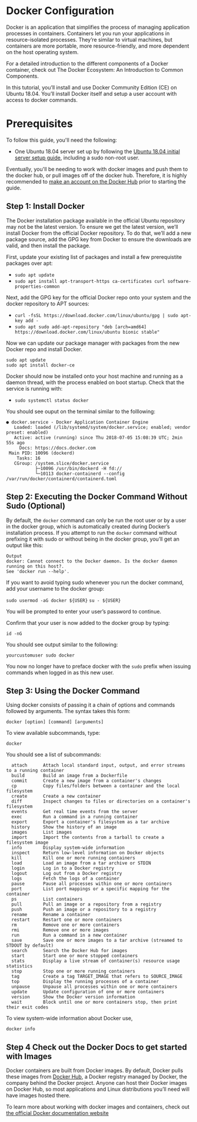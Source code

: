 # Docker Configuration

Docker is an application that simplifies the process of managing application processes in containers. Containers let you run your applications in resource-isolated processes. They’re similar to virtual machines, but containers are more portable, more resource-friendly, and more dependent on the host operating system.

For a detailed introduction to the different components of a Docker container, check out The Docker Ecosystem: An Introduction to Common Components.

In this tutorial, you’ll install and use Docker Community Edition (CE) on Ubuntu 18.04. You’ll install Docker itself and setup a user account with access to docker commands.

# Prerequisites

To follow this guide, you'll need the following: 

 * One Ubuntu 18.04 server set up by following the [Ubuntu 18.04 initial server setup guide](../README.md), including a sudo non-root user.

Eventually, you'll be needing to work with docker images and push them to the docker hub, or pull images off of the docker hub. Therefore, it is highly recommended to [make an account on the Docker Hub](https://hub.docker.com/) prior to starting the guide.


## Step 1: Install Docker
The Docker installation package available in the official Ubuntu repository may not be the latest version. To ensure we get the latest version, we’ll install Docker from the official Docker repository. To do that, we’ll add a new package source, add the GPG key from Docker to ensure the downloads are valid, and then install the package.

First, update your existing list of packages and install a few prerequistite packages over apt:

* `sudo apt update`
* `sudo apt install apt-transport-https ca-certificates curl software-properties-common`

Next, add the GPG key for the official Docker repo onto your system and the docker repository to APT sources:

* `curl -fsSL https://download.docker.com/linux/ubuntu/gpg | sudo apt-key add -`
* `sudo apt sudo add-apt-repository "deb [arch=amd64] https://download.docker.com/linux/ubuntu bionic stable"`

Now we can update our package manager with packages from the new Docker repo and install Docker.

```
sudo apt update
sudo apt install docker-ce
```

Docker should now be installed onto your host machine and running as a daemon thread, with the process enabled on boot startup.
Check that the service is running with:

* `sudo systemctl status docker`

You should see ouput on the terminal similar to the folllowing:

```
● docker.service - Docker Application Container Engine
   Loaded: loaded (/lib/systemd/system/docker.service; enabled; vendor preset: enabled)
   Active: active (running) since Thu 2018-07-05 15:08:39 UTC; 2min 55s ago
     Docs: https://docs.docker.com
 Main PID: 10096 (dockerd)
    Tasks: 16
   CGroup: /system.slice/docker.service
           ├─10096 /usr/bin/dockerd -H fd://
           └─10113 docker-containerd --config /var/run/docker/containerd/containerd.toml
```
## Step 2: Executing the Docker Command Without Sudo (Optional) 

By default, the `docker` command can only be run the root user or by a user in the docker group, which is automatically created during Docker’s installation process. If you attempt to run the `docker` command without prefixing it with sudo or without being in the docker group, you’ll get an output like this:

```
Output
docker: Cannot connect to the Docker daemon. Is the docker daemon running on this host?.
See 'docker run --help'.
```

If you want to avoid typing sudo whenever you run the docker command, add your username to the docker group:

`sudo usermod -aG docker ${USER}`
`su - ${USER}`

You will be prompted to enter your user’s password to continue.

Confirm that your user is now added to the docker group by typing:

`id -nG`

You should see output similar to the following: 

`yourcustomuser sudo docker`

You now no longer have to preface docker with the `sudo` prefix when issuing commands when logged in as this new user. 

## Step 3: Using the Docker Command

Using docker consists of passing it a chain of options and commands followed by arguments. The syntax takes this form:

`docker [option] [command] [arguments]`

To view available subcommands, type:

`docker`

You should see a list of subcommands: 

```
  attach      Attach local standard input, output, and error streams to a running container
  build       Build an image from a Dockerfile
  commit      Create a new image from a container's changes
  cp          Copy files/folders between a container and the local filesystem
  create      Create a new container
  diff        Inspect changes to files or directories on a container's filesystem
  events      Get real time events from the server
  exec        Run a command in a running container
  export      Export a container's filesystem as a tar archive
  history     Show the history of an image
  images      List images
  import      Import the contents from a tarball to create a filesystem image
  info        Display system-wide information
  inspect     Return low-level information on Docker objects
  kill        Kill one or more running containers
  load        Load an image from a tar archive or STDIN
  login       Log in to a Docker registry
  logout      Log out from a Docker registry
  logs        Fetch the logs of a container
  pause       Pause all processes within one or more containers
  port        List port mappings or a specific mapping for the container
  ps          List containers
  pull        Pull an image or a repository from a registry
  push        Push an image or a repository to a registry
  rename      Rename a container
  restart     Restart one or more containers
  rm          Remove one or more containers
  rmi         Remove one or more images
  run         Run a command in a new container
  save        Save one or more images to a tar archive (streamed to STDOUT by default)
  search      Search the Docker Hub for images
  start       Start one or more stopped containers
  stats       Display a live stream of container(s) resource usage statistics
  stop        Stop one or more running containers
  tag         Create a tag TARGET_IMAGE that refers to SOURCE_IMAGE
  top         Display the running processes of a container
  unpause     Unpause all processes within one or more containers
  update      Update configuration of one or more containers
  version     Show the Docker version information
  wait        Block until one or more containers stop, then print their exit codes
```

To view system-wide information about Docker use, 

`docker info`

## Step 4 Check out the Docker Docs to get started with Images

Docker containers are built from Docker images. By default, Docker pulls these images from [Docker Hub](https://hub.docker.com/), a Docker registry managed by Docker, the company behind the Docker project. Anyone can host their Docker images on Docker Hub, so most applications and Linux distributions you’ll need will have images hosted there.

To learn more about working with docker images and containers, check out [the official Docker documentation website](https://docs.docker.com/)
